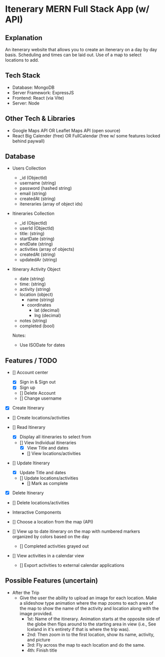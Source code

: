 # Itenerary MERN Full Stack App (w/ API)

## Explanation

An itenerary website that allows you to create an itenerary on a day by day basis. Scheduling and times can be laid out. Use of a map to select locations to add.

## Tech Stack

- Database: MongoDB
- Server Framework: ExpressJS
- Frontend: React (via Vite)
- Server: Node

## Other Tech & Libraries

- Google Maps API OR Leaflet Maps API (open source)
- React Big Calender (free) OR FullCalendar (free w/ some features locked behind paywall)

## Database

- Users Collection

  - \_id (ObjectId)
  - username (string)
  - password (hashed string)
  - email (string)
  - createdAt (string)
  - iteneraries (array of object ids)

- Itineraries Collection

  - \_id (ObjectId)
  - userId (ObjectId)
  - title: (string)
  - startDate (string)
  - endDate (string)
  - activities (array of objects)
  - createdAt (string)
  - updatedAr (string)

- Itinerary Activity Object

  - date (string)
  - time: (string)
  - activity (string)
  - location (object)
    - name (string)
    - coordinates
      - lat (decimal)
      - lng (decimal)
  - notes (string)
  - completed (bool)

  Notes:

  - Use ISODate for dates

## Features / TODO

- [] Account center

  - [x] Sign in & Sign out
  - [x] Sign up
  - [] Delete Account
  - [] Change username

- [x] Create Itinerary
- [] Create locations/activities

- [] Read Itinerary

  - [x] Display all itineraries to select from
  - [] View Individual itineraries
    - [x] View Title and dates
    - [] View locations/activities

- [] Update Itinerary
  - [x] Update Title and dates
  - [] Update locations/activities
    - [] Mark as complete

- [x] Delete Itinerary
- [] Delete locations/activities

- Interactive Components

- [] Choose a location from the map (API)
- [] View up to date itinerary on the map with numbered markers organized by colors based on the day
  - [] Completed activities grayed out
- [] View activities in a calendar view
  - [] Export activities to external calendar applications

## Possible Features (uncertain)

- After the Trip
  - Give the user the ability to upload an image for each location. Make a slideshow type animation where the map zooms to each area of the map to show the name of the activity and location along with the image provided.
    - 1st: Name of the itinerary. Animation starts at the opposite side of the globe then flips around to the starting area in view (i.e., See Iceland in it's entirety if that is where the trip was).
    - 2nd: Then zoom in to the first location, show its name, activity, and picture
    - 3rd: Fly across the map to each location and do the same.
    - 4th: Finish title